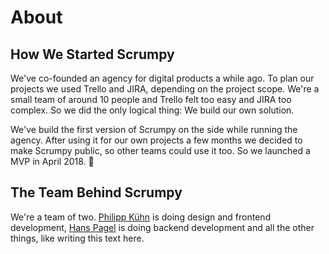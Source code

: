 # About

## How We Started Scrumpy

We've co-founded an agency for digital products a while ago. To plan our projects we used Trello and JIRA, depending on the project scope. We're a small team of around 10 people and Trello felt too easy and JIRA too complex. So we did the only logical thing: We build our own solution.

We've build the first version of Scrumpy on the side while running the agency. After using it for our own projects a few months we decided to make Scrumpy public, so other teams could use it too. So we launched a MVP in April 2018. 🚀

## The Team Behind Scrumpy

We're a team of two. [Philipp Kühn](https://twitter.com/_philippkuehn) is doing design and frontend development, [Hans Pagel](https://twitter.com/hanspagel) is doing backend development and all the other things, like writing this text here.
